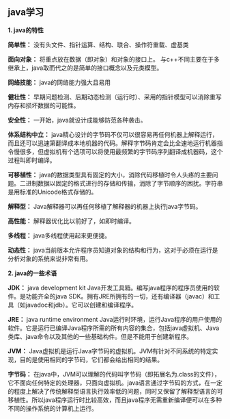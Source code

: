 ## java学习
**1. java的特性**

**简单性：**
没有头文件、指针运算、结构、联合、操作符重载、虚基类

**面向对象：**
将重点放在数据（即对象）和对象的接口上。
与c++不同主要在于多继承上，java取而代之的是简单的接口概念以及元类模型。

**网络技能：**
java的网络能力强大且易用

**健壮性：**
早期问题检测、后期动态检测（运行时）、采用的指针模型可以消除重写内存和损坏数据的可能性。

**安全性：**
一开始，java就设计成能够防范各种袭击。

**体系结构中立：**
java精心设计的字节码不仅可以很容易再任何机器上解释运行，而且还可以迅速第翻译成本地机器的代码。解释字节码肯定会比全速地运行机器指令慢很多，但虚拟机有个选项可以将使用最频繁的字节码序列翻译成机器码，这个过程叫即时编译。

**可移植性：**
java的数据类型具有固定的大小，消除代码移植时令人头疼的主要问题。二进制数据以固定的格式进行的存储和传输，消除了字节顺序的困扰。字符串是用标准的Unicode格式存储的。

**解释型：**
Java解释器可以再任何移植了解释器的机器上执行java字节码。

**高性能：**
解释器优化比以前好了，如即时编译。

**多线程：**
java多线程使用起来更便捷。

**动态性：**
java当前版本允许程序员知道对象的结构和行为，这对于必须在运行是分析对象的系统来说非常有用。

**2. java的一些术语**

**JDK：**
java development kit Java开发工具箱。编写java程序的程序员使用的软件。是功能齐全的java SDK。拥有JRE所拥有的一切，还有编译器（javac）和工具（如javadoc和jdb）。它可以创建和编译程序。

**JRE：**
java runtime environment Java运行时环境，运行Java程序的用户使用的软件。它是运行已编译Java程序所需的所有内容的集合，包括java虚拟机、Java类库、java命令以及其他的一些基础构件。但是不能用于创建新程序。

**JVM：**
Java虚拟机是运行Java字节码的虚拟机。JVM有针对不同系统的特定实现，目的是使用相同的字节码，它们都会给出相同的结果。

**字节码：**
在java中，JVM可以理解的代码叫字节码（即拓展名为.class的文件），它不面向任何特定的处理器，只面向虚拟机。java语言通过字节码的方式，在一定的程度上解决了传统解释型语言执行效率低的问题，同时又保留了解释型语言的可移植性。所以java程序运行时比较高效，而且java程序无需重新编译便可以在多种不同的操作系统的计算机上运行。

